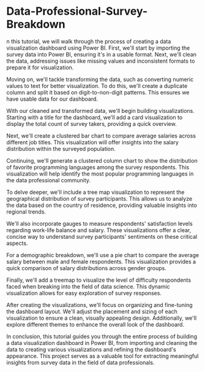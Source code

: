 # Data-Professional-Survey-Breakdown

n this tutorial, we will walk through the process of creating a data visualization dashboard using Power BI. First, we'll start by importing the survey data into Power BI, ensuring it's in a usable format. Next, we'll clean the data, addressing issues like missing values and inconsistent formats to prepare it for visualization.

Moving on, we'll tackle transforming the data, such as converting numeric values to text for better visualization. To do this, we'll create a duplicate column and split it based on digit-to-non-digit patterns. This ensures we have usable data for our dashboard.

With our cleaned and transformed data, we'll begin building visualizations. Starting with a title for the dashboard, we'll add a card visualization to display the total count of survey takers, providing a quick overview.

Next, we'll create a clustered bar chart to compare average salaries across different job titles. This visualization will offer insights into the salary distribution within the surveyed population.

Continuing, we'll generate a clustered column chart to show the distribution of favorite programming languages among the survey respondents. This visualization will help identify the most popular programming languages in the data professional community.

To delve deeper, we'll include a tree map visualization to represent the geographical distribution of survey participants. This allows us to analyze the data based on the country of residence, providing valuable insights into regional trends.

We'll also incorporate gauges to measure respondents' satisfaction levels regarding work-life balance and salary. These visualizations offer a clear, concise way to understand survey participants' sentiments on these critical aspects.

For a demographic breakdown, we'll use a pie chart to compare the average salary between male and female respondents. This visualization provides a quick comparison of salary distributions across gender groups.

Finally, we'll add a treemap to visualize the level of difficulty respondents faced when breaking into the field of data science. This dynamic visualization allows for easy exploration of survey responses.

After creating the visualizations, we'll focus on organizing and fine-tuning the dashboard layout. We'll adjust the placement and sizing of each visualization to ensure a clean, visually appealing design. Additionally, we'll explore different themes to enhance the overall look of the dashboard.

In conclusion, this tutorial guides you through the entire process of building a data visualization dashboard in Power BI, from importing and cleaning the data to creating various visualizations and refining the dashboard's appearance. This project serves as a valuable tool for extracting meaningful insights from survey data in the field of data professionals.
